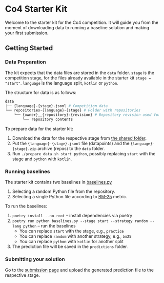 # Co4 Starter Kit

Welcome to the starter kit for the Co4 competition. 
It will guide you from the moment of downloading data to running a baseline solution and making your first submission. 

## Getting Started

### Data Preparation

The kit expects that the data files are stored in the `data` folder. 
`stage` is the competition stage, for the files already available in the starter kit `stage = "start"`. 
`language` is the language split, `kotlin` or `python`.

The structure for data is as follows:
```bash
data
├── {language}-{stage}.jsonl # Competition data
└── repositories-{language}-{stage} # Folder with repositories
    └── {owner}__{repository}-{revision} # Repository revision used for collecting context
        └── repository contents
```

To prepare data for the starter kit:
1. Download the data for the respective stage from [the shared folder](https://drive.google.com/drive/folders/1wcpq7ob33z5wHNFzUaiJWuHWw8sNuumC).
2. Put the `{language}-{stage}.jsonl` file (datapoints) and the `{language}-{stage}.zip` archive (repos) to the `data` folder.
3. Run `./prepare_data.sh start python`, possibly replacing `start` with the stage and `python` with `kotlin`.


### Running baselines

The starter kit contains two baselines in [baselines.py](baselines.py) 
1. Selecting a random Python file from the repository.
2. Selecting a single Python file according to [BM-25](https://en.wikipedia.org/wiki/Okapi_BM25) metric. 

To run the baselines:
1. `poetry install --no-root` &ndash; install dependencies via poetry
2. `poetry run python baselines.py --stage start --strategy random --lang python` &ndash; run the baselines
   - You can replace `start` with the stage, e.g., `practice`
   - You can replace `random` with another strategy, e.g., `bm25`
   - You can replace `python` with `kotlin` for another split
3. The prediction file will be saved in the `predictions` folder.

### Submitting your solution

Go to the [submission page](https://eval.ai/web/challenges/challenge-page/2516/submission) and upload the generated prediction file to the respective stage.

